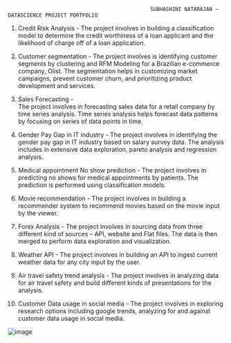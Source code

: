                                                   SUBHASHINI NATARAJAN – DATASCIENCE PROJECT PORTFOLIO
                                                  
                                                  
1. Credit Risk Analysis - 
The project involves in building a classification model to determine the credit worthiness of a loan applicant and the likelihood of charge off of a loan application. 


2.	Customer segmentation - 
The project involves is identifying customer segments by clustering and RFM Modeling for a Brazilian e-commerce company, Olist. The segmentation helps in customizing market campaigns, prevent customer churn, and prioritizing product development and services.

3.	Sales Forecasting -  
The project involves in forecasting sales data for a retail company by time series analysis. Time series analysis helps forecast data patterns by focusing on series of data points in time. 

4.	Gender Pay Gap in IT industry - 
The project involves in identifying the gender pay gap in IT industry based on salary survey data. The analysis includes in extensive data exploration, pareto analysis and regression analysis.

5.	Medical appointment No show prediction  - 
The project involves in predicting no shows for medical appointments by patients. The prediction is performed using classification models. 

6.	Movie recommendation - 
The project involves in building a recommender system to recommend movies based on the movie input by the viewer.
   
7.	Forex Analysis - 
The project involves in sourcing data from three different kind of sources – API, website and Flat files. The data is then merged to perform data exploration and visualization.

8.	Weather API - 
The project involves in building an API to ingest current weather data for any city input by the user.

9.	Air travel safety trend analysis - 
The project involves in analyzing data for air travel safety and build different kinds of presentations for the analysis.


10.	Customer Data usage in social media - 
The project involves in exploring research options including google trends, analyzing for and against customer data usage in social media. 


![image](https://user-images.githubusercontent.com/15967401/192901328-2f8baa44-700b-4b15-ba36-a241c48b73ae.png)


